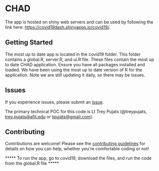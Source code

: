 # CHAD
The app is hosted on shiny web servers and can be used by following the link here: https://covid19dash.shinyapps.io/covid19/.

## Getting Started
The most up to date app is located in the covid19 folder. This folder contains a global.R, server.R, and ui.R file. 
These files contain the most up to date CHAD application. Ensure you have all packages installed and loaded.
We have been using the most up to date version of R for the application. Note we are still updating it daily, so there may be issues. 

## Issues
If you experience issues, please submit an [issue](https://github.com/treypujats/COVID19/issues). 

The primary technical POC for this code is Lt Trey Pujats (@treypujats, trey.pujats@afit.edu or tpujats@gmail.com).

## Contributing
Contributions are welcome! Please see the [contributing guidelines](https://github.com/treypujats/COVID19/blob/master/CONTRIBUTING.md) for details on how you can help, whether you're comfortable coding or not!

***** To run the app, go to covid19, download the files, and run the code from the global.R file *****
